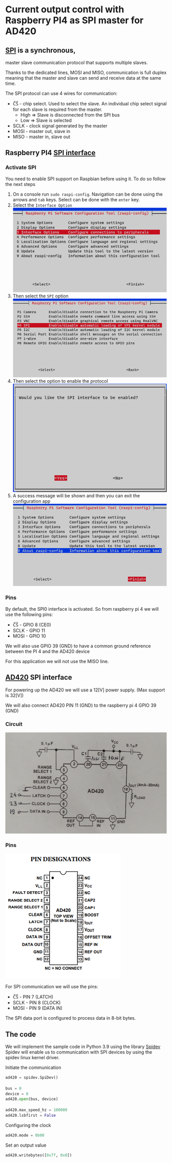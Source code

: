 # Current output control with Raspberry PI4 as SPI master for AD420 

## [SPI](https://www.analog.com/en/analog-dialogue/articles/introduction-to-spi-interface.html) is a synchronous, 
master slave communication protocol that supports multiple slaves.

Thanks to the dedicated lines, MOSI and MISO, communication is full duplex meaning that the master and slave can send and receive data at the same time.

The SPI protocol can use 4 wires for communication:
* C̅S̅ - chip select. Used to select the slave. An individual chip select signal for each slave is required from the master.
  * High => Slave is disconnected from the SPI bus
  * Low => Slave is selected
* SCLK - clock signal generated by the master
* MOSI - master out, slave in
* MISO - master in, slave out

## Raspberry PI4 [SPI interface](https://pinout.xyz/pinout/spi)

### Activate SPI

You need to enable SPI support on Raspbian before using it. To do so follow the next steps

1. On a console run `sudo raspi-config`. Navigation can be done using the arrows and `tab` keys. 
Select can be done with the `enter` key.
2. Select the `Interface Option`
![img.png](img.png)
3. Then select the `SPI` option
![img_1.png](img_1.png)
4. Then select the option to enable the protocol
![img_2.png](img_2.png)
5. A success message will be shown and then you can exit the configuration app
![img_3.png](img_3.png)

### Pins

By default, the SPI0 interface is activated. So from raspberry pi 4 we will use the following pins:

* C̅S̅ - GPIO 8 (CE0)
* SCLK - GPIO 11
* MOSI - GPIO 10

We will also use GPIO 39 (GND) to have a common ground reference between the PI 4 and the AD420 device

For this application we will not use the MISO line.

## [AD420](https://www.tme.eu/Document/4370352aefbe859cbbca9085c6f21581/ad420anz-32.pdf) SPI interface 

For powering up the AD420 we will use a 12[V] power supply. (Max support is 32[V])

We will also connect AD420 PIN 11 (GND) to the raspberry pi 4 GPIO 39 (GND)

### Circuit

![schematicAD420.jpg](schematicAD420.jpg)

### Pins

![img_4.png](img_4.png)

For SPI communication we will use the pins:
* C̅S̅ - PIN 7 (LATCH)
* SCLK - PIN 8 (CLOCK)
* MOSI - PIN 9 (DATA IN)

The SPI data port is configured to process data in 8-bit bytes.

## The code

We will implement the sample code in Python 3.9 using the library [Spidev](https://pypi.org/project/spidev/)
Spidev will enable us to communication with SPI devices by using the spidev linux kernel driver.

Initiate the communication
```python
ad420 = spidev.SpiDev()

bus = 0
device = 0
ad420.open(bus, device)

ad420.max_speed_hz = 100000
ad420.lsbfirst = False
```

Configuring the clock
```python
ad420.mode = 0b00
```

Set an output value
```python
ad420.writebytes([0x7f, 0x0])
```

